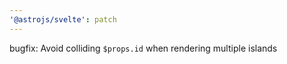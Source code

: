 ```yaml
---
'@astrojs/svelte': patch
---
```


bugfix: Avoid colliding `$props.id` when rendering multiple islands
